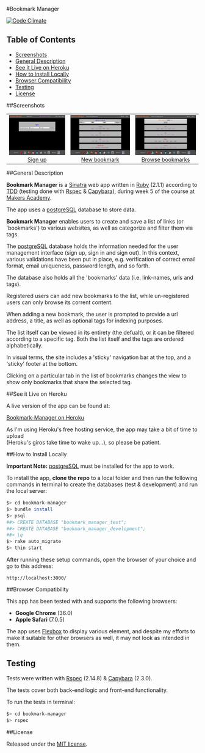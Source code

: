 #Bookmark Manager 

[![Code Climate](https://codeclimate.com/github/nadavmatalon/bookmark-manager/badges/gpa.svg)](https://codeclimate.com/github/nadavmatalon/bookmark-manager)

## Table of Contents

* [Screenshots](#screenshots)
* [General Description](#general-description)
* [See it Live on Heroku](#see-it-live-on-heroku)
* [How to install Locally](#how-to-install-locally)
* [Browser Compatibility](#browser-compatibility)
* [Testing](#testing)
* [License](#license)


##Screenshots

<table>
	<tr>
		<td align="center" width="190px" >
			<a href="https://raw.githubusercontent.com/nadavmatalon/bookmark-manager/master/public/images/app_screenshot_3.png">
				<img src="public/images/app_screenshot_3.png" height="105px" />
				 Sign up
			</a>
		</td>
		<td align="center" width="190px" >
			<a href="https://raw.githubusercontent.com/nadavmatalon/bookmark-manager/master/public/images/app_screenshot_1.png">
				<img src="public/images/app_screenshot_1.png" height="105px" />
				New bookmark
			</a>
		</td>
		<td align="center" width="190px" >
			<a href="https://raw.githubusercontent.com/nadavmatalon/bookmark-manager/master/public/images/app_screenshot_2.png">
				<img src="public/images/app_screenshot_2.png" height="105px" />
				Browse bookmarks
			</a>
		</td>
	</tr>
</table>


##General Description

__Bookmark Manager__ is a [Sinatra](http://www.sinatrarb.com) web app 
written in [Ruby](https://www.ruby-lang.org/en/) (2.1.1) according to 
[TDD](http://en.wikipedia.org/wiki/Test-driven_development)
(testing done with [Rspec](http://rspec.info/) &amp; 
[Capybara](https://github.com/jnicklas/capybara)), 
during week 5 of the course at [Makers Academy](http://www.makersacademy.com/).

The app uses a [postgreSQL](http://www.postgresql.org) database to store data.

__Bookmark Manager__ enables users 
to create and save a list of links (or 'bookmarks') to various websites, 
as well as categorize and filter them via tags.

The [postgreSQL](http://www.postgresql.org) database holds the information needed for 
the user management interface (sign up, sign in and sign out). 
In this context, various validations have been put in place, e.g. 
verification of correct email format, email uniqueness, password length, and so forth.

The database also holds all the 'bookmarks' data (i.e. link-names, urls and tags). 

Registered users can add new bookmarks to the list, while un-registered users can only 
browse its corrent content.

When adding a new bookmark, the user is prompted to provide a url address, a title, as well as
optional tags for indexing purposes.

The list itself can be viewed in its entirety (the defualt), or it can be filtered according
to a specific tag. Both the list itself and the tags are ordered alphabetically.

In visual terms, the site includes a 'sticky' navigation bar at the top, and a 'sticky' footer at
the bottom.

Clicking on a particular tab in the list of bookmarks changes the view to show only 
bookmarks that share the selected tag.


##See it Live on Heroku

A live version of the app can be found at:

[Bookmark-Manager on Heroku](http://makers-bookmark-manager.herokuapp.com/)

As I'm using Heroku's free hosting service, the app may take a bit of time to upload  
(Heroku's giros take time to wake up...), so please be patient.


##How to Install Locally

__Important Note:__  [postgreSQL](http://www.postgresql.org) must be installed for the 
app to work.

To install the app, __clone the repo__ to a local folder and then run the 
following commands in terminal to create the databases (test &amp; development) 
and run the local server:

```bash
$> cd bookmark-manager
$> bundle install
$> psql
##> CREATE DATABASE "bookmark_manager_test";
##> CREATE DATABASE "bookmark_manager_development";
##> \q
$> rake auto_migrate
$> thin start
```

After running these setup commands, open the browser of your choice and go to this address:

```
http://localhost:3000/
```


##Browser Compatibility

This app has been tested with and supports the following browsers:

* __Google Chrome__ (36.0)
* __Apple Safari__ (7.0.5)

The app uses [Flexbox](http://philipwalton.github.io/solved-by-flexbox/) to 
display various element, and despite my efforts to make 
it suitable for other browsers as well, it may not look as intended in them.


##  Testing

Tests were written with [Rspec](http://rspec.info/) (2.14.8) &amp; 
[Capybara](https://github.com/jnicklas/capybara) (2.3.0).

The tests cover both back-end logic and front-end functionality.

To run the tests in terminal:

```bash
$> cd bookmark-manager
$> rspec
```

##License

<p>Released under the <a href="http://www.opensource.org/licenses/MIT">MIT license</a>.</p>

